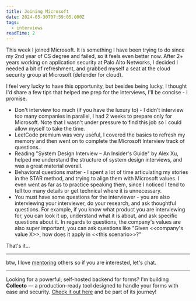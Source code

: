 ```yaml
---
title: Joining Microsoft
date: 2024-05-30T07:59:05.000Z
tags:
  - interviews
readTime: 2
---
```


This week I joined Microsoft. It is something I have been trying to do since my 2nd year of CS degree and failed, so it feels even better now.
After 2+ years working on application security at Palo Alto Networks, I decided I needed a bit of refreshment, and grabbed myself a seat at the cloud security group at Microsoft (defender for cloud).

I feel very lucky to have this opportunity, but besides being lucky, I thought I'd share a few tips that helped me prep for the interviews, I'll be concise - I promise.

* Don't interview too much (if you have the luxury to) - I didn't interview too many companies in parallel, I had 2 weeks to prepare only for Microsoft. Note that I wasn't under pressure to find this job so I could allow myself to take the time.
* LeetCode premium was very useful, I covered the basics to refresh my memory and then went on to complete the Microsoft Interview track of questions.
* Reading "System Design Interview – An Insider's Guide" by Alex Xu, helped me understand the structure of system design interviews, and was a great material overall.
* Behavioral questions matter - I spent a lot of time articulating my stories in the STAR method, and trying to align them with Microsoft values. I even went as far as to practice speaking them, since I noticed I tend to tell too many details or get technical where it is unnecessary.
* You must have some questions for the interviewer - you are also interviewing your interviewer, do your research, and ask thoughtful questions. For example, if you know what product you are interviewing for, you can look it up, understand what it is about, and ask specific questions about it.
In regards to questions, the company's values are also super important, you can ask questions like "Given \<\<company's value X\>\>, how does it apply in \<\<this scenario\>\>?"

That's it...

---

btw, I love [mentoring](https://www.16elt.com/mentorship/) others so if you are interested, let's chat.

<!-- PROMO BLOCK -->
---

Looking for a powerful, self-hosted backend for forms? 
I'm building **Collecto** — a production-ready tool designed to handle your forms with ease and security. [Check it out here](https://github.com/Eliran-Turgeman/Collecto) and be part of its journey!
<!-- END PROMO BLOCK -->


